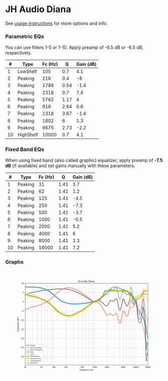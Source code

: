 # JH Audio Diana
See [usage instructions](https://github.com/jaakkopasanen/AutoEq#usage) for more options and info.

### Parametric EQs
You can use filters 1-5 or 1-10. Apply preamp of -6.5 dB or -6.5 dB, respectively.

|   # | Type      |   Fc (Hz) |    Q |   Gain (dB) |
|-----|-----------|-----------|------|-------------|
|   1 | LowShelf  |       105 | 0.7  |         4.1 |
|   2 | Peaking   |       216 | 0.4  |        -8   |
|   3 | Peaking   |      1788 | 0.54 |        -1.4 |
|   4 | Peaking   |      2318 | 0.7  |         7.4 |
|   5 | Peaking   |      5762 | 1.17 |         4   |
|   6 | Peaking   |       916 | 2.64 |         0.6 |
|   7 | Peaking   |      1318 | 3.67 |        -1.4 |
|   8 | Peaking   |      1802 | 6    |         1.3 |
|   9 | Peaking   |      9675 | 2.73 |        -2.2 |
|  10 | HighShelf |     10000 | 0.7  |         4.1 |

### Fixed Band EQs
When using fixed band (also called graphic) equalizer, apply preamp of **-7.5 dB** (if available) and set gains manually with these parameters.

|   # | Type    |   Fc (Hz) |    Q |   Gain (dB) |
|-----|---------|-----------|------|-------------|
|   1 | Peaking |        31 | 1.41 |         3.7 |
|   2 | Peaking |        62 | 1.41 |         1.2 |
|   3 | Peaking |       125 | 1.41 |        -4.5 |
|   4 | Peaking |       250 | 1.41 |        -7.3 |
|   5 | Peaking |       500 | 1.41 |        -3.7 |
|   6 | Peaking |      1000 | 1.41 |        -0.5 |
|   7 | Peaking |      2000 | 1.41 |         5.2 |
|   8 | Peaking |      4000 | 1.41 |         6   |
|   9 | Peaking |      8000 | 1.41 |         2.3 |
|  10 | Peaking |     16000 | 1.41 |         7.2 |

### Graphs
![](./JH%20Audio%20Diana.png)
